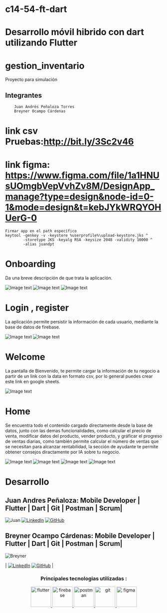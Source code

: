 
# c14-54-ft-dart
Desarrollo móvil hibrido con dart utilizando Flutter 
=======
# gestion_inventario

 Proyecto para simulación

 ## Integrantes
```
    Juan Andrés Peñaloza Torres
    Breyner Ocampo Cárdenas

```
# link csv Pruebas:http://bit.ly/3Sc2v46

# link figma: https://www.figma.com/file/1a1HNUsUOmgbVepVvhZv8M/DesignApp_manage?type=design&node-id=0-1&mode=design&t=kebJYkWRQYOHUerG-0
```
Firmar app en el path específico
keytool -genkey -v -keystore %userprofile%\upload-keystore.jks ^
        -storetype JKS -keyalg RSA -keysize 2048 -validity 10000 ^
        -alias juandpt

```
# Onboarding
Da una breve descripción de que trata la aplicación.

![Image text](/assets/images/screens_demo/1.png)
![Image text](/assets/images/screens_demo/2.png)
![Image text](/assets/images/screens_demo/3.png)

# Login , register
La aplicación permite persistir la información de cada usuario, mediante la base de datos de firebase.

![Image text](/assets/images/screens_demo/4.png)
![Image text](/assets/images/screens_demo/5.png)

# Welcome

La pantalla de Bienvenido, te permite cargar la información de tu negocio a partir de un link con la data en formato csv, por lo general puedes crear este link en google sheets.

![Image text](/assets/images/screens_demo/6.png)

# Home

Se encuentra todo el contenido cargado directamente desde la base de datos, junto con las demas funcionalidades, como calcular el precio de venta, modificar datos del producto, vender producto, y gráficar el progreso de ventas diarias, como también permite calcular el número de ventas que se necesitan para alcanzar rentabilidad, la sección de ayudante te permite obtener consejos diractamente por IA sobre tu negocio.

![Image text](/assets/images/screens_demo/7.png)
![Image text](/assets/images/screens_demo/8.png)
![Image text](/assets/images/screens_demo/9.png)
![Image text](/assets/images/screens_demo/10.png)


# Desarrollo


## Juan Andres Peñaloza: Mobile Developer | Flutter | Dart | Git | Postman | Scrum|

 ![ Juan  ](https://media.licdn.com/dms/image/D4E03AQFlhJQNHGpJCQ/profile-displayphoto-shrink_800_800/0/1688413552977?e=1704326400&v=beta&t=4La0-I-PNPcUtHnELj3nVCVoo6F0Q466jZ0ELhJq2mU)
  [![LinkedIn](https://img.shields.io/badge/-LinkedIn-blue?style=flat-square&logo=Linkedin&logoColor=white)](https://www.linkedin.com/in/juandpt/) [![GitHub](https://img.shields.io/badge/-GitHub-black?style=flat-square&logo=GitHub)](https://github.com/juandpt03)
 
  ## Breyner Ocampo Cárdenas: Mobile Developer | Flutter | Dart | Git | Postman | Scrum|  

  
   ![Breyner](https://media.licdn.com/dms/image/D4D03AQHYOstQ5qqYoQ/profile-displayphoto-shrink_800_800/0/1696209406026?e=1704326400&v=beta&t=ygkjCEVIAViRZj_Ms3sGbjLTKjCia3Kz85mE4eMys3I) 



  | [![LinkedIn](https://img.shields.io/badge/-LinkedIn-blue?style=flat-square&logo=Linkedin&logoColor=white)](https://www.linkedin.com/in/breyner-ocampo-c%C3%A1rdenas-physprogram/) [![GitHub](https://img.shields.io/badge/-GitHub-black?style=flat-square&logo=GitHub)](https://github.com/broc95) |

<p align="center"> 
 
<div align="center">
  <h3 style="font-weight: bold;">Principales tecnologias utilizadas :</h3>
</div>
 
</p>
 <p align="center"> 
  <a href="https://https://flutter.dev/" target="_blank"> <img src="https://www.vectorlogo.zone/logos/flutterio/flutterio-icon.svg" alt="flutter" width="65" height="65"/>  
 <a href="https://firebase.google.com/" target="_blank"> <img src="https://www.vectorlogo.zone/logos/firebase/firebase-icon.svg" alt="firebase" width="65" height="65"/>   </a>
 <a href="https://postman.com" target="_blank"> <img src="https://www.vectorlogo.zone/logos/getpostman/getpostman-icon.svg" alt="postman" width="65" height="65"/>   </a>
 <a href="https://git-scm.com/" target="_blank"> <img src="https://www.vectorlogo.zone/logos/git-scm/git-scm-icon.svg" alt="git" width="65" height="65"/>   </a>
 </a>
 <a href="https://https://figma.com/" target="_blank"> <img src="https://www.vectorlogo.zone/logos/figma/figma-icon.svg" alt="figma" width="65" height="65"/>  </a>
</p>